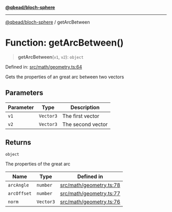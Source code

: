[**@qbead/bloch-sphere**](../index.md)

***

[@qbead/bloch-sphere](../index.md) / getArcBetween

# Function: getArcBetween()

> **getArcBetween**(`v1`, `v2`): `object`

Defined in: [src/math/geometry.ts:64](https://github.com/qbead/bloch-sphere/blob/9ff2dae0481f00679728b83f1e83d06a69a548d1/src/math/geometry.ts#L64)

Gets the properties of an great arc between two vectors

## Parameters

| Parameter | Type | Description |
| ------ | ------ | ------ |
| `v1` | `Vector3` | The first vector |
| `v2` | `Vector3` | The second vector |

## Returns

`object`

The properties of the great arc

| Name | Type | Defined in |
| ------ | ------ | ------ |
| `arcAngle` | `number` | [src/math/geometry.ts:78](https://github.com/qbead/bloch-sphere/blob/9ff2dae0481f00679728b83f1e83d06a69a548d1/src/math/geometry.ts#L78) |
| `arcOffset` | `number` | [src/math/geometry.ts:77](https://github.com/qbead/bloch-sphere/blob/9ff2dae0481f00679728b83f1e83d06a69a548d1/src/math/geometry.ts#L77) |
| `norm` | `Vector3` | [src/math/geometry.ts:76](https://github.com/qbead/bloch-sphere/blob/9ff2dae0481f00679728b83f1e83d06a69a548d1/src/math/geometry.ts#L76) |
